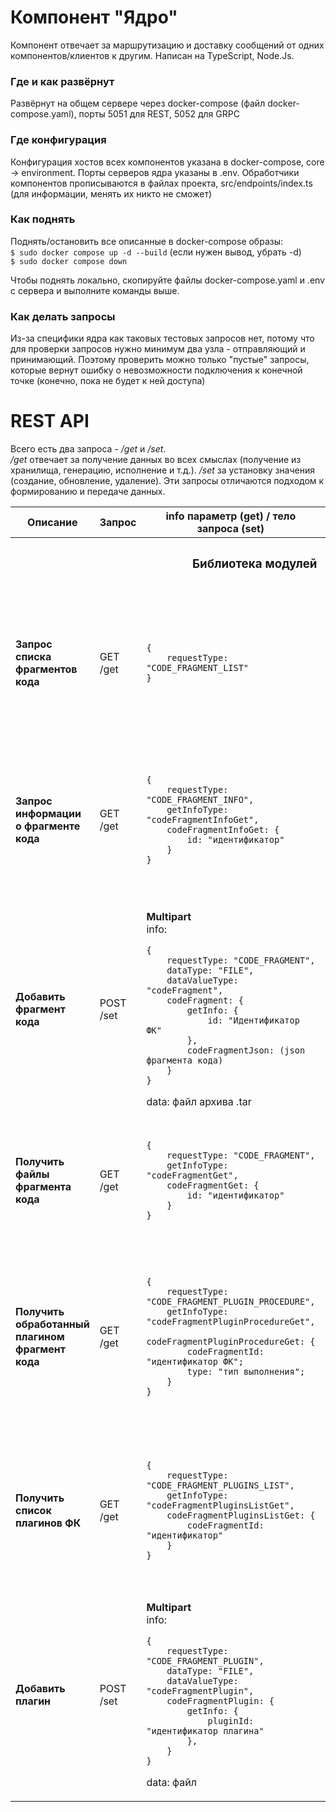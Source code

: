 # Компонент "Ядро"

Компонент отвечает за маршрутизацию и доставку сообщений от одних компонентов/клиентов
к другим. Написан на TypeScript, Node.Js.

### Где и как развёрнут

Развёрнут на общем сервере через docker-compose (файл docker-compose.yaml),
порты 5051 для REST, 5052 для GRPC

### Где конфигурация

Конфигурация хостов всех компонентов указана в docker-compose, core -> environment.
Порты серверов ядра указаны в .env.
Обработчики компонентов прописываются в файлах проекта,
src/endpoints/index.ts (для информации, менять их никто не сможет)

### Как поднять

Поднять/остановить все описанные в docker-compose образы:  
`$ sudo docker compose up -d --build` (если нужен вывод, убрать -d)  
`$ sudo docker compose down`

Чтобы поднять локально, скопируйте файлы docker-compose.yaml и .env с сервера и выполните команды выше.

### Как делать запросы

Из-за специфики ядра как таковых тестовых запросов нет, потому что
для проверки запросов нужно минимум два узла - отправляющий и принимающий.
Поэтому проверить можно только "пустые" запросы, которые вернут ошибку о
невозможности подключения к конечной точке (конечно, пока не будет к ней доступа)

# REST API

Всего есть два запроса - _/get_ и _/set_.  
_/get_ отвечает за получение данных во всех смыслах
(получение из хранилища, генерацию, исполнение и т.д.).
_/set_ за установку значения (создание, обновление, удаление).
Эти запросы отличаются подходом к формированию и передаче данных.
<table>
<thead>
<tr>
<th> Описание </th>
<th> Запрос </th>
<th> info параметр (get) / тело запроса (set) </th>
<th> Ответ </th>
</tr>
</thead>
<tr>
<th colspan="4" style="text-align: center">

### Библиотека модулей

</th>
</tr>
<tr>
<td>

**Запрос списка  
фрагментов кода**
</td>
<td> 

GET /get
</td>
<td> 

```
{
    requestType: "CODE_FRAGMENT_LIST"
}
```

</td>
<td> 

**Multipart**  
info:

```
{
    requestType: "CODE_FRAGMENT_LIST",
    dataType: "JSON",
    dataValueType: "codeFragmentList",
    codeFragmentList: {
        value: "результат"
    }
}
```

</td>
</tr>
<tr>
<td>

**Запрос информации  
о фрагменте кода**
</td>
<td> 

GET /get
</td>
<td> 

```
{
    requestType: "CODE_FRAGMENT_INFO",
    getInfoType: "codeFragmentInfoGet",
    codeFragmentInfoGet: {
        id: "идентификатор"
    }
}
```

</td>
<td> 

**Multipart**  
info:

``` 
{
    requestType: "CODE_FRAGMENT_INFO",
    dataType: "JSON",
    dataValueType: "codeFragmentInfo",
    codeFragmentInfo: {
        value: "результат"
    }
} 
```

</td>
<tr>
<td>

**Добавить фрагмент кода**
</td>
<td> 

POST /set
</td>
<td> 

**Multipart**  
info:

```
{
    requestType: "CODE_FRAGMENT",
    dataType: "FILE",
    dataValueType: "codeFragment",
    codeFragment: {
        getInfo: {
            id: "Идентификатор ФК"
        },
        codeFragmentJson: (json фрагмента кода)
    }
}
```

data: файл архива .tar
</td>
<td> 

```
{
    requestType: "CODE_FRAGMENT",
}
```

</td>
</tr>
<tr>
<td>

**Получить файлы  
фрагмента кода**
</td>
<td> 

GET /get
</td>
<td> 

```
{
    requestType: "CODE_FRAGMENT",
    getInfoType: "codeFragmentGet",
    codeFragmentGet: {
        id: "идентификатор"
    }
}
```

</td>
<td> 

**Multipart**  
info:

```
{
    requestType: "CODE_FRAGMENT",
    dataType: "FILE"
}
```

data: файл архива .tar
</td>
</tr>
<tr>
<td>

**Получить обработанный  
плагином фрагмент кода**
</td>
<td> 

GET /get
</td>
<td> 

```
{
    requestType: "CODE_FRAGMENT_PLUGIN_PROCEDURE",
    getInfoType: "codeFragmentPluginProcedureGet",
    codeFragmentPluginProcedureGet: {
        codeFragmentId: "идентификатор ФК";
        type: "тип выполнения";
    }
}
```

</td>
<td> 

**Multipart**  
info:

```
{
    requestType: "CODE_FRAGMENT_PLUGIN_PROCEDURE",
    dataType: "JSON",
    dataValueType: "codeFragmentPluginProcedure",
    codeFragmentPluginProcedure: {
        value: "результат"
    }
}
```

data: файл
</td>
</tr>
<tr>
<td>

**Получить список  
плагинов ФК**
</td>
<td> 

GET /get
</td>
<td> 

```
{
    requestType: "CODE_FRAGMENT_PLUGINS_LIST",
    getInfoType: "codeFragmentPluginsListGet",
    codeFragmentPluginsListGet: {
        codeFragmentId: "идентификатор"
    }
}
```

</td>
<td> 

**Multipart**  
info:

```
{
    requestType: "CODE_FRAGMENT_PLUGINS_LIST",
    dataType: "JSON",
    dataValueType: "codeFragmentPluginsList",
    codeFragmentPluginsList: {
        value: "результат"
    }
}
```

</td>
</tr>
<tr>
<td>

**Добавить плагин**
</td>
<td> 

POST /set
</td>
<td> 

**Multipart**  
info:

```
{
    requestType: "CODE_FRAGMENT_PLUGIN",
    dataType: "FILE",
    dataValueType: "codeFragmentPlugin",
    codeFragmentPlugin: {
        getInfo: {
            pluginId: "идентификатор плагина"
        },
    }
}
```

data: файл
</td>
<td> 

```
{
    requestType: "CODE_FRAGMENT_PLUGIN"
}
```

</td>
</tr>
</table>
